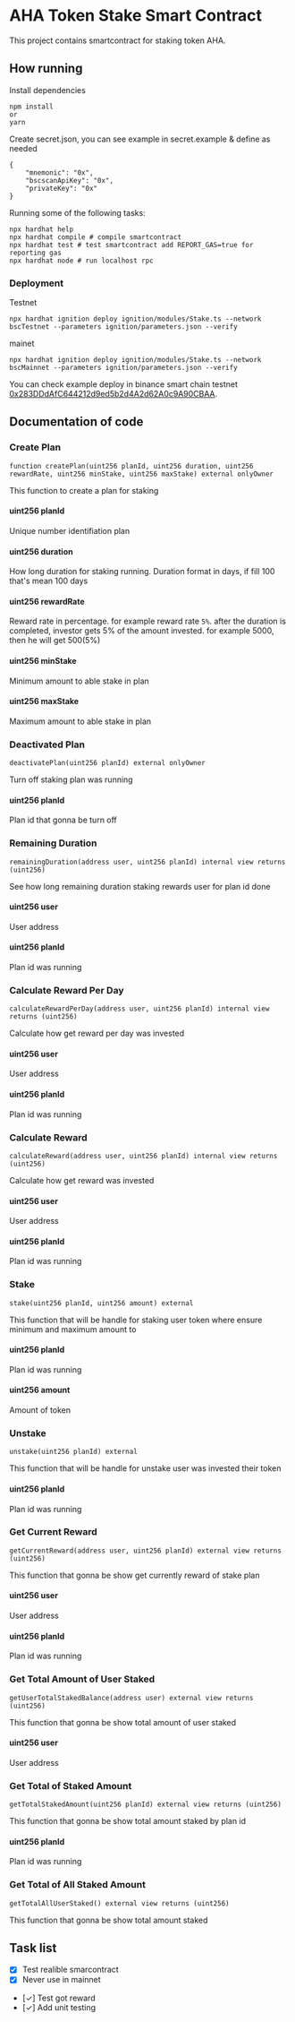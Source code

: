 # AHA Token Stake Smart Contract 

This project contains smartcontract for staking token AHA.

## How running
Install dependencies
```shell
npm install
or 
yarn 
```
Create secret.json, you can see example in secret.example & define as needed
```
{
    "mnemonic": "0x",
    "bscscanApiKey": "0x",
    "privateKey": "0x"
}
```
Running some of the following tasks:

```shell
npx hardhat help
npx hardhat compile # compile smartcontract
npx hardhat test # test smartcontract add REPORT_GAS=true for reporting gas
npx hardhat node # run localhost rpc
```
### Deployment
Testnet
```shell
npx hardhat ignition deploy ignition/modules/Stake.ts --network bscTestnet --parameters ignition/parameters.json --verify
```

mainet
```shell
npx hardhat ignition deploy ignition/modules/Stake.ts --network bscMainnet --parameters ignition/parameters.json --verify
```


You can check example deploy in binance smart chain testnet [0x283DDdAfC644212d9ed5b2d4A2d62A0c9A90CBAA](https://testnet.bscscan.com/address/0x283DDdAfC644212d9ed5b2d4A2d62A0c9A90CBAA#code).


## Documentation of code

### Create Plan 
``
function createPlan(uint256 planId, uint256 duration, uint256 rewardRate, uint256 minStake, uint256 maxStake) external onlyOwner 
``

This function to create a plan for staking 
#### uint256 planId 
Unique number identifiation plan
#### uint256 duration 
How long duration for staking running. Duration format in days, if fill 100 that's mean 100 days
#### uint256 rewardRate 
Reward rate in percentage. for example reward rate `5%`. after the duration is completed, investor gets 5% of the amount invested. for example 5000, then he will get 500(5%)
#### uint256 minStake 
Minimum amount to able stake in plan
#### uint256 maxStake 
Maximum amount to able stake in plan


### Deactivated Plan
``
deactivatePlan(uint256 planId) external onlyOwner 
``

Turn off staking plan was running
#### uint256 planId 
Plan id that gonna be turn off

### Remaining Duration
``
remainingDuration(address user, uint256 planId) internal view returns (uint256)
``

See how long remaining duration staking rewards user  for plan id done
#### uint256 user 
User address 
#### uint256 planId 
Plan id was running

### Calculate Reward Per Day 
``
calculateRewardPerDay(address user, uint256 planId) internal view returns (uint256)
``

Calculate how get reward per day was invested  
#### uint256 user 
User address
#### uint256 planId 
Plan id was running

### Calculate Reward 
``
calculateReward(address user, uint256 planId) internal view returns (uint256)
``

Calculate how get reward was invested  
#### uint256 user 
User address
#### uint256 planId 
Plan id was running

### Stake
``
stake(uint256 planId, uint256 amount) external
``

This function that will be handle for staking user token where ensure minimum and maximum amount to 
#### uint256 planId 
Plan id was running
#### uint256 amount 
Amount of token

### Unstake
``
unstake(uint256 planId) external
``

This function that will be handle for unstake user was invested their token
#### uint256 planId 
Plan id was running

### Get Current Reward
``
getCurrentReward(address user, uint256 planId) external view returns (uint256)
``

This function that gonna be show get currently reward of stake plan
#### uint256 user 
User address
#### uint256 planId 
Plan id was running

### Get Total Amount of User Staked
``
getUserTotalStakedBalance(address user) external view returns (uint256)
``

This function that gonna be show total amount of user staked
#### uint256 user 
User address

### Get Total of Staked Amount
``
getTotalStakedAmount(uint256 planId) external view returns (uint256)
``

This function that gonna be show total amount staked by plan id
#### uint256 planId 
Plan id was running

### Get Total of All Staked Amount
``
getTotalAllUserStaked() external view returns (uint256)
``

This function that gonna be show total amount staked


## Task list
- [x] Test realible smarcontract 
- [x] Never use in mainnet
- [✓] Test got reward 
- [✓] Add unit testing 

